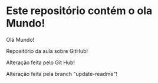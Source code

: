 # Este repositório contém o ola Mundo!
Olá Mundo!

Repositório da aula sobre GitHub!

Alteração feita pelo Git Hub!

Alteração feita pela branch "update-readme"!